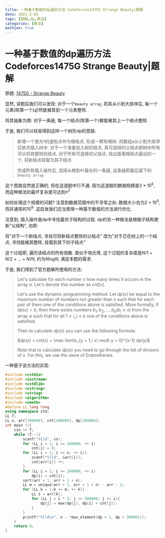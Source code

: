 ```yaml
---
title: 一种基于数值的dp遍历方法 Codeforces1475G Strange Beauty|题解
date: 2021-2-03
tags: [题解,dp,筛法]  
categories: [算法]
mathjax: true
---
```


# 一种基于数值的dp遍历方法 Codeforces1475G Strange Beauty|题解

原题: [1475G - Strange Beauty](http://codeforces.com/problemset/problem/1475/G)

显然, 读题后我们可以发现: 对于一个`beauty array`, 将其从小到大排序后, 每一个元素(除第一个)必然能被其前一个元素整除.

将其抽象为图: 对于一条链, 每一个结点(除第一个)都能被其上一个结点整除.

于是, 我们可以轻易得到这样一个树形dp的思路:

> 新增一个值为1的虚拟点作为根结点, 形成一颗有根树. 将数组a从小到大排序后依次插入树中. 对于一个准备加入树的结点, 其可选择的父结点即树中所有可以将其整除的结点. 对于所有可选择的父结点, 找出距离根结点最远的一个, 将新结点挂载为其子结点.
> 
> 完成所有插入操作后, 选择从根到叶最长的一条链, 这条链即最后留下的`beauty array`

这个思路显然是正确的, 但在这道题中行不通. 因为这道题的数据规模是$2\times 10^5$, 而这种做法的最坏复杂度可达到$n^2$

如何处理这个规模的问题? 注意到数据范围中的不寻常之处: 数据大小也为$2\times 10^5$, 而非通常的$10^9$. 这启发我们应当使用一种基于数值的方法进行优化.

注意到, 插入操作是dp中寻找最优子结构的过程. dp的另一种做法是根据子结构更新"父结构", 也即:

将"对于一个新结点, 寻找可将新结点整除的父结点" 改为"对于已在树上的一个结点, 寻找能被其整除, 挂载到其下的子结点"

这个过程即, 遍历该结点的所有倍数. 类似于埃氏筛, 这个过程的复杂度是$N/1+N/2+...+N/N$, 约为$NlogN$, 满足本题的需求.

于是, 我们得到了官方题解所使用的方法:

> Let's calculate for each number $x$ how many times it occurs in the array $a$. Let's denote this number as $cnt[x]$.
> 
> Let's use the dynamic programming method. Let $dp(x)$ be equal to the maximum number of numbers not greater than $x$ such that for each pair of them one of the conditions above is satisfied. More formally, if $dp(x)=k$, then there exists numbers $b_1,b_2,…,b_k (b_i\leq x)$ from the array $a$ such that for all $1 \leq i, j \leq k$ one of the conditions above is satisfied.
> 
> Then to calculate $dp(x)$ you can use the following formula:
> 
> $dp(x) = cnt(x) + \max \limits_{y = 1,\ x\ mod\ y = 0}^{x-1} dp(y)$
> 
> Note that to calculate $dp(x)$ you need to go through the list of divisors of $x$. For this, we use the sieve of Eratosthenes.

一种基于该方法的实现:

```cpp
#include <cstdio>
#include <iostream>
#include <cstdlib>
#include <cstring>
#include <string>
#include <algorithm>
#include <cmath>
#define LL long long
using namespace std;
LL T;
LL n, arr[300000], cnt[300000], dp[300000];
int main (){
    cin >> T;
    while (T--){
        scanf("%lld", &n);
        for (LL i = 1; i <= 200000; ++ i)
            cnt[i] = 0;
        for (LL i = 1; i <= n; ++ i){
            scanf("%lld", &arr[i]);
            cnt[arr[i]] ++;
        }
        for (LL i = 1; i <= 200000; ++ i)
            dp[i] = cnt[i];
        sort(arr + 1, arr + 1 + n);
        LL m = unique(arr + 1, arr + 1 + n) - arr - 1;
        for (LL k = 1;k <= m; ++ k){
            LL i = arr[k];
            for (LL j = i * 2; j <= 200000; j += i){
                dp[j] = max(dp[j], dp[i] + cnt[j]);
            }
        }
        printf("%lld\n", n - *max_element(dp + 1, dp + 200001));
    }
    return 0;
}
```
